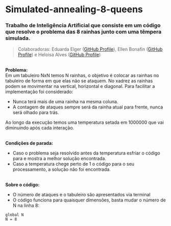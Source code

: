# Simulated-annealing-8-queens

### Trabalho de Inteligência Artificial que consiste em um código que resolve o problema das 8 rainhas junto com uma têmpera simulada.<br>
>Colaboradoras: Eduarda Elger ([GitHub Profile](https://github.com/EduardaElger)), Ellen Bonafin ([GitHub Profile](https://github.com/EllenBonafin)) e Heloisa Alves ([GitHub Profile](https://github.com/Helogizzy))

<br>**Problema:**<br>
 Em um tabuleiro NxN temos N rainhas, o objetivo é colocar as rainhas no tabuleiro de forma em que elas não se ataquem. No xadrez as rainhas podem se movimentar na vertical, horizontal e diagonal. Para facilitar a implementação foi considerado:
 - Nunca terá mais de uma rainha na mesma coluna.
 - A contagem de ataques sempre será da rainha atual para frente, nunca será olhado para trás.
 
 Ao longo da execução temos uma temperatura setada em 1000000 que vai diminuindo após cada interação.<br>
 
 <br>**Condições de parada:**<br>
 - Caso o problema seja resolvido antes da temperatura esfriar o código para e mostra a melhor solução encontrada.
 - Caso a temperatura chege perto de 1 o código para o seu processamento, a solução não foi encontrada. 

<br>**Sobre o código:**<br>
- O número de ataques e o tabuleiro são apresentados via terminal<br>
- O código funciona para quaisquer dimensões, basta mudar o número de N na linha 8:
```
global N 
N = 8
```
<br>
 <br>
